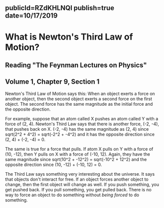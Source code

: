publicId=RZdKHLNQl
publish=true
date=10/17/2019
---
# What is Newton's Third Law of Motion?
## Reading "The Feynman Lectures on Physics"
## Volume 1, Chapter 9, Section 1

Newton's Third Law of Motion says this: When an object exerts a force on another object, then the second object exerts a second force on the first object. The second force has the same magnitude as the initial force and the opposite direction.

For example, suppose that an atom called X pushes an atom called Y with a force of (2, 4). Newton's Third Law says that there is another force, (-2, -4), that pushes back on X. (-2, -4) has the same magnitude as (2, 4) since
sqrt(2^2 + 4^2) = sqrt(-2^2 + -4^2)
and it has the opposite direction since (2, 4) + (-2, -4) = 0.

The same is true for a force that pulls. If atom X pulls on Y with a force of (10, -12), then Y pulls on X with a force of (-10, 12). Again, they have the same magnitude since
sqrt(10^2 + -12^2) = sqrt(-10^2 + 12^2)
and the opposite direction since (10, -12) + (-10, 12) = 0.

The Third Law says something very interesting about the universe. It says that objects don't interact for free. If an object forces another object to change, then the first object will change as well. If you push something, you get pushed back. If you pull something, you get pulled back. There is no way to force an object to do something without *being forced* to do something.
